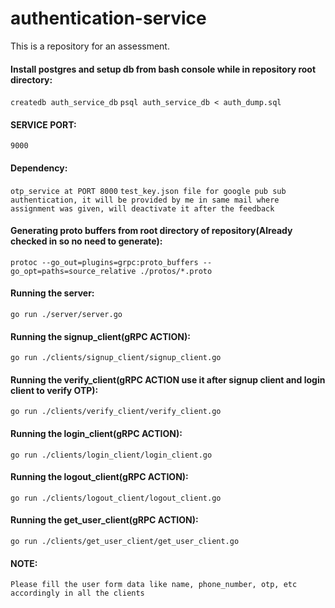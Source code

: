 # authentication-service
This is a repository for an assessment.

#### Install postgres and setup db from bash console while in repository root directory:
`createdb auth_service_db`
`psql auth_service_db < auth_dump.sql`

#### SERVICE PORT:
`9000`

#### Dependency:
`otp_service at PORT 8000`
`test_key.json file for google pub sub authentication, it will be provided by me in same mail where assignment was given, will deactivate it after the feedback`

#### Generating proto buffers from root directory of repository(Already checked in so no need to generate):
`protoc --go_out=plugins=grpc:proto_buffers --go_opt=paths=source_relative ./protos/*.proto`

#### Running the server:
`go run ./server/server.go`

#### Running the signup_client(gRPC ACTION):
`go run ./clients/signup_client/signup_client.go`

#### Running the verify_client(gRPC ACTION use it after signup client and login client to verify OTP):
`go run ./clients/verify_client/verify_client.go`

#### Running the login_client(gRPC ACTION):
`go run ./clients/login_client/login_client.go`

#### Running the logout_client(gRPC ACTION):
`go run ./clients/logout_client/logout_client.go`

#### Running the get_user_client(gRPC ACTION):
`go run ./clients/get_user_client/get_user_client.go`

#### NOTE:
`Please fill the user form data like name, phone_number, otp, etc accordingly in all the clients`
